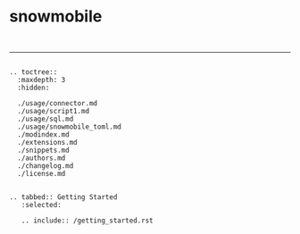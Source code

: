 # snowmobile
```{include} /badges.md
```
```{include} /description.md
```
---

```{eval-rst}

.. toctree::
  :maxdepth: 3
  :hidden:
  
  ./usage/connector.md
  ./usage/script1.md
  ./usage/sql.md
  ./usage/snowmobile_toml.md
  ./modindex.md
  ./extensions.md
  ./snippets.md
  ./authors.md
  ./changelog.md
  ./license.md


.. tabbed:: Getting Started
   :selected:

   .. include:: /getting_started.rst

```

